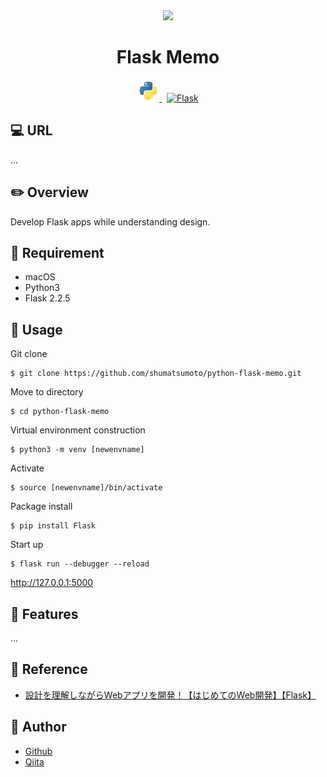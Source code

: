 <div align="center">
  <img src="https://user-images.githubusercontent.com/11171872/203345580-40a14fa9-b1f0-4c29-a042-138ff78f7d9b.jpg" width="500">
</div>

<h1 align="center">Flask Memo</h1>

<div align="center">
  <a href="https://www.python.org" target="_blank">
    <img src="https://raw.githubusercontent.com/devicons/devicon/master/icons/python/python-original.svg" alt="python" height="35">
  </a>&nbsp;
  <a href="https://msiz07-flask-docs-ja.readthedocs.io/ja/latest/" target="_blank">
    <img src="https://github.com/shumatsumoto/vite-react-note/assets/11171872/6d16fdbe-1246-4e3d-b212-7434bcfe155c" alt="Flask" height="35">
  </a>
</div>

## :computer: URL

...

## :pencil2: Overview

Develop Flask apps while understanding design.

## :hammer: Requirement

- macOS
- Python3
- Flask 2.2.5

## :pushpin: Usage

Git clone
```
$ git clone https://github.com/shumatsumoto/python-flask-memo.git
```
Move to directory
```
$ cd python-flask-memo
```
Virtual environment construction
```
$ python3 -m venv [newenvname]
```
Activate
```
$ source [newenvname]/bin/activate
```
Package install
```
$ pip install Flask
```
Start up 
```
$ flask run --debugger --reload
```
http://127.0.0.1:5000

## :railway_car: Features

...

## :green_book: Reference

- [設計を理解しながらWebアプリを開発！【はじめてのWeb開発】【Flask】](https://www.udemy.com/course/flask_memo/)

## :hatching_chick: Author

- [Github](https://github.com/shumatsumoto)
- [Qiita](https://qiita.com/ShuMatsumoto)
